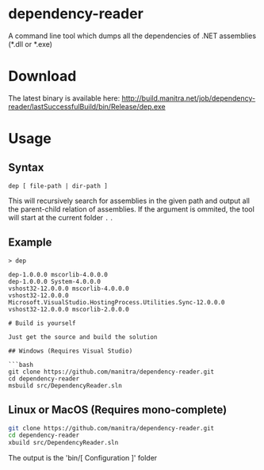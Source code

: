 # dependency-reader
A command line tool which dumps all the dependencies of .NET assemblies (*.dll or *.exe)

# Download

The latest binary is available here:
http://build.manitra.net/job/dependency-reader/lastSuccessfulBuild/bin/Release/dep.exe

# Usage

## Syntax

```
dep [ file-path | dir-path ]
```

This will recursively search for assemblies in the given path and output all the parent-child relation of assemblies.
If the argument is ommited, the tool will start at the current folder `.` .

## Example

```
> dep

dep-1.0.0.0 mscorlib-4.0.0.0
dep-1.0.0.0 System-4.0.0.0
vshost32-12.0.0.0 mscorlib-4.0.0.0
vshost32-12.0.0.0 Microsoft.VisualStudio.HostingProcess.Utilities.Sync-12.0.0.0
vshost32-12.0.0.0 mscorlib-2.0.0.0

# Build is yourself

Just get the source and build the solution

## Windows (Requires Visual Studio)

```bash
git clone https://github.com/manitra/dependency-reader.git
cd dependency-reader
msbuild src/DependencyReader.sln
```

## Linux or MacOS (Requires mono-complete)

```bash
git clone https://github.com/manitra/dependency-reader.git
cd dependency-reader
xbuild src/DependencyReader.sln
```


The output is the 'bin/[ Configuration ]' folder
